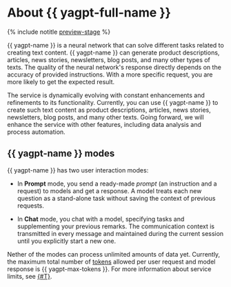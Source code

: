 # About {{ yagpt-full-name }}

{% include notitle [preview-stage](../../_includes/yandexgpt/preview.md) %}

{{ yagpt-name }} is a neural network that can solve different tasks related to creating text content. {{ yagpt-name }} can generate product descriptions, articles, news stories, newsletters, blog posts, and many other types of texts. The quality of the neural network's response directly depends on the accuracy of provided instructions. With a more specific request, you are more likely to get the expected result.

The service is dynamically evolving with constant enhancements and refinements to its functionality. Currently, you can use {{ yagpt-name }} to create such text content as product descriptions, articles, news stories, newsletters, blog posts, and many other texts. Going forward, we will enhance the service with other features, including data analysis and process automation.

## {{ yagpt-name }} modes

{{ yagpt-name }} has two user interaction modes:

* In **Prompt** mode, you send a ready-made _prompt_ (an instruction and a request) to models and get a response. A model treats each new question as a stand-alone task without saving the context of previous requests.

* In **Chat** mode, you chat with a model, specifying tasks and supplementing your previous remarks. The communication context is transmitted in every message and maintained during the current session until you explicitly start a new one.

Nether of the modes can process unlimited amounts of data yet. Currently, the maximum total number of [tokens](tokens.md) allowed per user request and model response is {{ yagpt-max-tokens }}. For more information about service limits, see [{#T}](limits.md).